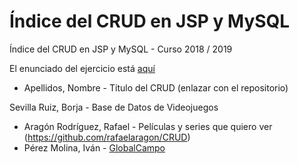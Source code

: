 # Índice del CRUD en JSP y MySQL

Índice del CRUD en JSP y MySQL - Curso 2018 / 2019

El enunciado del ejercicio está [aquí](ejercicio_crud_2019.pdf)

* Apellidos, Nombre - Título del CRUD (enlazar con el repositorio)

Sevilla Ruiz, Borja - Base de Datos de Videojuegos
* Aragón Rodríguez, Rafael - Películas y series que quiero ver (https://github.com/rafaelaragon/CRUD)
* Pérez Molina, Iván - [GlobalCampo](https://github.com/ivanperezmolina/GlobalCampo)
